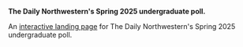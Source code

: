 **The Daily Northwestern's Spring 2025 undergraduate poll.**

An [interactive landing page]([https://apps.dailynorthwestern.com/s25poll/]) for The Daily Northwestern's Spring 2025 undergraduate poll.
